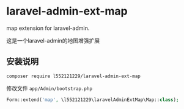 # laravel-admin-ext-map
map extension for laravel-admin.

这是一个laravel-admin的地图增强扩展

## 安装说明
```shell
composer require l552121229/laravel-admin-ext-map
```
修改文件 `app/Admin/bootstrap.php`
```php
Form::extend('map', \l552121229\laravelAdminExtMap\Map::class);
```
